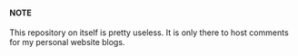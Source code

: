 #### NOTE
This repository on itself is pretty  useless. It is only there to host comments for my personal website blogs.
